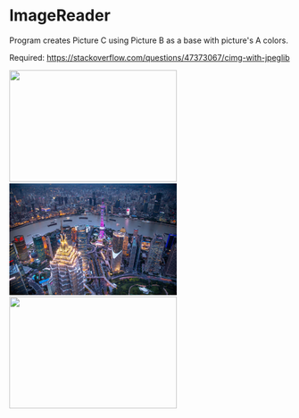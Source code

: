 # ImageReader
Program creates Picture C using Picture B as a base with picture's A colors. 

Required: https://stackoverflow.com/questions/47373067/cimg-with-jpeglib

<img src="obrazA.jpg" width="300" height="200">
<img src="obrazB.jpg" width="300" height="200">
<img src="C.png" width="300" height="200">
